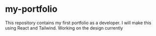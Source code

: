 # my-portfolio

This repository contains my first portfolio as a developer. I will make this using React and Tailwind. Working on the design currently 
